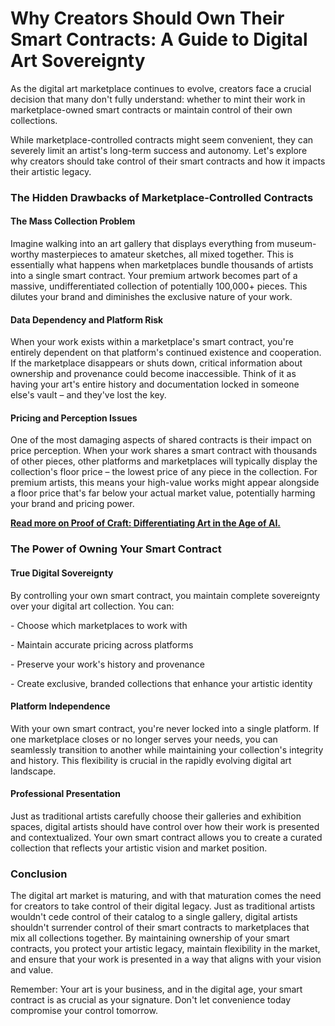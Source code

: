 # Why Creators Should Own Their Smart Contracts: A Guide to Digital Art Sovereignty

As the digital art marketplace continues to evolve, creators face a crucial decision that many don't fully understand: whether to mint their work in marketplace-owned smart contracts or maintain control of their own collections.&#x20;

While marketplace-controlled contracts might seem convenient, they can severely limit an artist's long-term success and autonomy. Let's explore why creators should take control of their smart contracts and how it impacts their artistic legacy.

### The Hidden Drawbacks of Marketplace-Controlled Contracts <a href="#ember55" id="ember55"></a>

#### The Mass Collection Problem <a href="#ember56" id="ember56"></a>

Imagine walking into an art gallery that displays everything from museum-worthy masterpieces to amateur sketches, all mixed together. This is essentially what happens when marketplaces bundle thousands of artists into a single smart contract. Your premium artwork becomes part of a massive, undifferentiated collection of potentially 100,000+ pieces. This dilutes your brand and diminishes the exclusive nature of your work.

#### Data Dependency and Platform Risk <a href="#ember58" id="ember58"></a>

When your work exists within a marketplace's smart contract, you're entirely dependent on that platform's continued existence and cooperation. If the marketplace disappears or shuts down, critical information about ownership and provenance could become inaccessible. Think of it as having your art's entire history and documentation locked in someone else's vault – and they've lost the key.

#### Pricing and Perception Issues <a href="#ember60" id="ember60"></a>

One of the most damaging aspects of shared contracts is their impact on price perception. When your work shares a smart contract with thousands of other pieces, other platforms and marketplaces will typically display the collection's floor price – the lowest price of any piece in the collection. For premium artists, this means your high-value works might appear alongside a floor price that's far below your actual market value, potentially harming your brand and pricing power.

[**Read more on Proof of Craft: Differentiating Art in the Age of AI.**](proof-of-craft-differentiating-art-in-the-age-of-ai.md)

### The Power of Owning Your Smart Contract <a href="#ember62" id="ember62"></a>

#### True Digital Sovereignty <a href="#ember63" id="ember63"></a>

By controlling your own smart contract, you maintain complete sovereignty over your digital art collection. You can:

\- Choose which marketplaces to work with

\- Maintain accurate pricing across platforms

\- Preserve your work's history and provenance

\- Create exclusive, branded collections that enhance your artistic identity

#### Platform Independence <a href="#ember69" id="ember69"></a>

With your own smart contract, you're never locked into a single platform. If one marketplace closes or no longer serves your needs, you can seamlessly transition to another while maintaining your collection's integrity and history. This flexibility is crucial in the rapidly evolving digital art landscape.

#### Professional Presentation <a href="#ember71" id="ember71"></a>

Just as traditional artists carefully choose their galleries and exhibition spaces, digital artists should have control over how their work is presented and contextualized. Your own smart contract allows you to create a curated collection that reflects your artistic vision and market position.

### Conclusion <a href="#ember73" id="ember73"></a>

The digital art market is maturing, and with that maturation comes the need for creators to take control of their digital legacy. Just as traditional artists wouldn't cede control of their catalog to a single gallery, digital artists shouldn't surrender control of their smart contracts to marketplaces that mix all collections together. By maintaining ownership of your smart contracts, you protect your artistic legacy, maintain flexibility in the market, and ensure that your work is presented in a way that aligns with your vision and value.

Remember: Your art is your business, and in the digital age, your smart contract is as crucial as your signature. Don't let convenience today compromise your control tomorrow.
